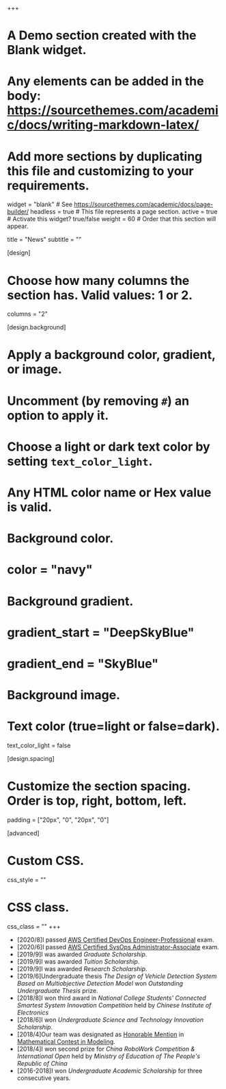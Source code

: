 +++
# A Demo section created with the Blank widget.
# Any elements can be added in the body: https://sourcethemes.com/academic/docs/writing-markdown-latex/
# Add more sections by duplicating this file and customizing to your requirements.

widget = "blank"  # See https://sourcethemes.com/academic/docs/page-builder/
headless = true  # This file represents a page section.
active = true  # Activate this widget? true/false
weight = 60  # Order that this section will appear.

title = "News"
subtitle = ""

[design]
  # Choose how many columns the section has. Valid values: 1 or 2.
  columns = "2"

[design.background]
  # Apply a background color, gradient, or image.
  #   Uncomment (by removing `#`) an option to apply it.
  #   Choose a light or dark text color by setting `text_color_light`.
  #   Any HTML color name or Hex value is valid.

  # Background color.
  # color = "navy"
  
  # Background gradient.
  # gradient_start = "DeepSkyBlue"
  # gradient_end = "SkyBlue"
  
  # Background image.

  # Text color (true=light or false=dark).
  text_color_light = false

[design.spacing]
  # Customize the section spacing. Order is top, right, bottom, left.
  padding = ["20px", "0", "20px", "0"]

[advanced]
 # Custom CSS. 
 css_style = ""
 
 # CSS class.
 css_class = ""
+++

* [2020/8]I passed [AWS Certified DevOps Engineer-Professional](https://excellenthong.ca/publication/DevOps/) exam.
* [2020/6]I passed [AWS Certified SysOps Administrator-Associate](https://excellenthong.ca/publication/SysOps/) exam.
* [2019/9]I was awarded _Graduate Scholarship_.
* [2019/9]I was awarded _Tuition Scholarship_.
* [2019/9]I was awarded _Research Scholarship_.
* [2019/6]Undergraduate thesis _The Design of Vehicle Detection System Based on Multiobjective Detection Model_ won _Outstanding Undergraduate Thesis_ prize.
* [2018/8]I won third award in _National College Students' Connected Smartest System Innovation Competition_ held by _Chinese Institute of Electronics_
* [2018/6]I won _Undergraduate Science and Technology Innovation Scholarship_.
* [2018/4]Our team was designated as [Honorable Mention](https://excellenthong.ca/publication/MCM/) in [Mathematical Contest in Modeling](https://www.comap.com/undergraduate/contests/mcm/).
* [2018/4]I won second prize for _China RoboWork Competition & International Open_ held by _Ministry of Education of The People's Republic of China_
* [2016-2018]I won _Undergraduate Academic Scholarship_ for three consecutive years.
